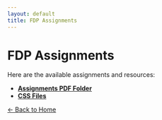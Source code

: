 ```yaml
---
layout: default
title: FDP Assignments
---
```


# FDP Assignments

Here are the available assignments and resources:

- **[Assignments PDF Folder](/FDPAssignments/pdfs/)**
- **[CSS Files](/FDPAssignments/css/)**

[← Back to Home](/)
